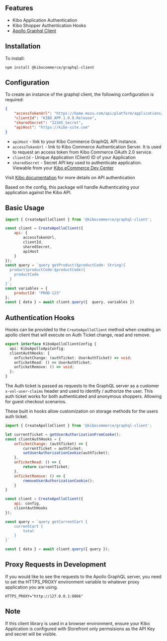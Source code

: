 ## Features

* Kibo Application Authentication
* Kibo Shopper Authentication Hooks
* [Apollo Graphql Client](https://github.com/apollographql/apollo-client)


## Installation

To install:
```
npm install @kibocommerce/graphql-client
```

## Configuration
To create an instance of the graphql client, the following configuration is required: 

```json
{
    "accessTokenUrl": "https://home.mozu.com/api/platform/applications/authtickets/oauth",
    "clientId": "KIBO_APP.1.0.0.Release",
    "sharedSecret": "12345_Secret",
    "apiHost": "https://kibo-site.com"
}
```
- `apiHost` - link to your Kibo Commerce GraphQL API instance.
- `accessTokenUrl` - link to Kibo Commerce Authentication Server. It is used to request an access token from Kibo Commerce OAuth 2.0 service.
- `clientId` - Unique Application (Client) ID of your Application
- `sharedSecret` - Secret API key used to authenticate application. Viewable from your [Kibo eCommerce Dev Center](https://mozu.com/login)

Visit [Kibo documentation](https://apidocs.kibong-perf.com/?spec=graphql#auth) for more details on API authentication


Based on the config, this package will handle Authenticating your application against the Kibo API.
 
## Basic Usage

```jsx
import { CreateApolloClient } from '@kibocommerce/graphql-client';

const client = CreateApolloClient({
    api: {
        accessTokenUrl,
        clientId,
        sharedSecret,
        apiHost
    }
});
const query = `query getProduct($productCode: String){
  product(productCode:$productCode){
    productCode
  }
}`;
const variables = {
    productId: "PROD-123"
};
const { data } = await client.query({  query, variables })
```

## Authentication Hooks

Hooks can be provided to the ```CreateApolloClient``` method when creating an apollo client that will execute on Auth Ticket change, read and remove. 

```ts
export interface KiboApolloClientConfig {
  api: KiboApolloApiConfig;
  clientAuthHooks: {
    onTicketChange: (authTicket: UserAuthTicket) => void;
    onTicketRead: () => UserAuthTicket;
    onTicketRemove: () => void;
  };
}
```

The Auth ticket is passed as requests to the GraphQL server as a customer ```x-vol-user-claims``` header and used to identify / authorize the user.  This auth ticket works for both authenticated and anonymous shoppers. Allowing for guest checkout scenarios.

These built in hooks allow customization on storage methods for the users auth ticket.

```jsx
import { CreateApolloClient } from '@kibocommerce/graphql-client';

let currentTicket = getUserAuthorizationFromCooke();
const clientAuthHooks = {
    onTicketChange: (authTicket) => {
        currentTicket = authTicket;
        setUserAuthorizationCookie(authTicket);
    },
    onTicketRead: () => {
        return currentTicket;
    },
    onTicketRemove: () => {
        removeUserAuthorizationCookie();
    }
}

const client = CreateApolloClient({
    api: config,
    clientAuthHooks
});

const query = `query getCurrentCart {
    currentCart {
        total
    }
}`

const { data } = await client.query({ query });

```

## Proxy Requests in Development


If you would like to see the requests to the Apollo GraphQL server, you need to set the HTTPS_PROXY environment variable to whatever proxy application you are using.

```
HTTPS_PROXY="http://127.0.0.1:8866"
```

## Note

If this client library is used in a browser environment, ensure your Kibo Application is configured with Storefront only permsisions as the API Key and secret will be visible.
